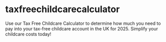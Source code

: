 # taxfreechildcarecalculator
 Use our Tax Free Childcare Calculator to determine how much you need to pay into your tax-free childcare account in the UK for 2025. Simplify your childcare costs today!

